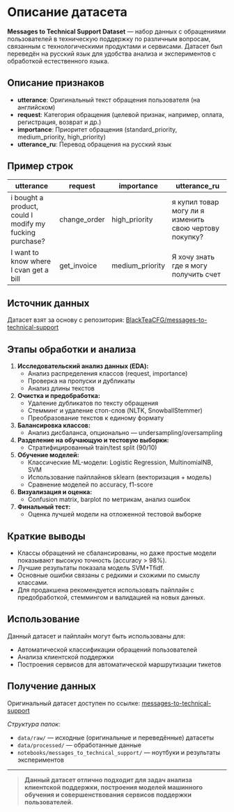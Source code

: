 # Описание датасета

**Messages to Technical Support Dataset** — набор данных с обращениями пользователей в техническую поддержку по различным вопросам, связанным с технологическими продуктами и сервисами. Датасет был переведён на русский язык для удобства анализа и экспериментов с обработкой естественного языка.

## Описание признаков

- **utterance**: Оригинальный текст обращения пользователя (на английском)
- **request**: Категория обращения (целевой признак, например, оплата, регистрация, возврат и др.)
- **importance**: Приоритет обращения (standard_priority, medium_priority, high_priority)
- **utterance_ru**: Перевод обращения на русский язык

## Пример строк

| utterance | request | importance | utterance_ru |
|-----------|---------|------------|--------------|
| i bought a product, could I modify my fucking purchase? | change_order | high_priority | я купил товар могу ли я изменить свою чертову покупку? |
| I want to know where I cvan get a bill | get_invoice | medium_priority | Я хочу знать где я могу получить счет |

## Источник данных

Датасет взят за основу с репозитория: [BlackTeaCFG/messages-to-technical-support](https://github.com/BlackTeaCFG/messages-to-technical-support)

## Этапы обработки и анализа

1. **Исследовательский анализ данных (EDA):**
   - Анализ распределения классов (request, importance)
   - Проверка на пропуски и дубликаты
   - Анализ длины текстов
2. **Очистка и предобработка:**
   - Удаление дубликатов по тексту обращения
   - Стемминг и удаление стоп-слов (NLTK, SnowballStemmer)
   - Преобразование текстов к единому формату
3. **Балансировка классов:**
   - Анализ дисбаланса, опционально — undersampling/oversampling
4. **Разделение на обучающую и тестовую выборки:**
   - Стратифицированный train/test split (90/10)
5. **Обучение моделей:**
   - Классические ML-модели: Logistic Regression, MultinomialNB, SVM
   - Использование пайплайнов sklearn (векторизация + модель)
   - Сравнение моделей по accuracy, f1-score
6. **Визуализация и оценка:**
   - Confusion matrix, barplot по метрикам, анализ ошибок
7. **Финальный тест:**
   - Оценка лучшей модели на отложенной тестовой выборке

## Краткие выводы
- Классы обращений не сбалансированы, но даже простые модели показывают высокую точность (accuracy > 98%).
- Лучшие результаты показала модель SVM+Tfidf.
- Основные ошибки связаны с редкими и схожими по смыслу классами.
- Для продакшена рекомендуется использовать пайплайн с предобработкой, стеммингом и валидацией на новых данных.

## Использование

Данный датасет и пайплайн могут быть использованы для:
- Автоматической классификации обращений пользователей
- Анализа клиентской поддержки
- Построения сервисов для автоматической маршрутизации тикетов

## Получение данных

Оригинальный датасет доступен по ссылке: [messages-to-technical-support](https://github.com/BlackTeaCFG/messages-to-technical-support)

_Структура папок:_
- `data/raw/` — исходные (оригинальные и переведённые) датасеты
- `data/processed/` — обработанные данные
- `notebooks/messages_to_technical_support/` — ноутбуки и результаты экспериментов

---

> **Данный датасет отлично подходит для задач анализа клиентской поддержки, построения моделей машинного обучения и совершенствования сервисов поддержки пользователей.**
